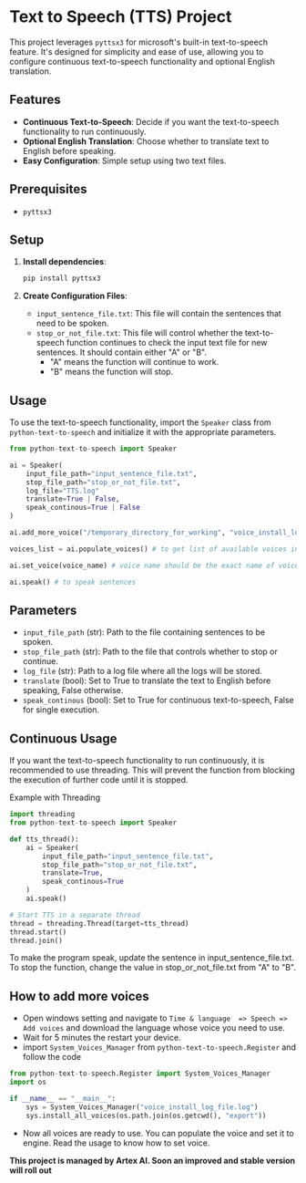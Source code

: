 # Text to Speech (TTS) Project

This project leverages `pyttsx3` for microsoft's built-in text-to-speech feature. It's designed for simplicity and ease of use, allowing you to configure continuous text-to-speech functionality and optional English translation.

## Features

- **Continuous Text-to-Speech**: Decide if you want the text-to-speech functionality to run continuously.
- **Optional English Translation**: Choose whether to translate text to English before speaking.
- **Easy Configuration**: Simple setup using two text files.

## Prerequisites

- `pyttsx3`

## Setup

1. **Install dependencies**:
    ```sh
    pip install pyttsx3
    ```

2. **Create Configuration Files**:
    - `input_sentence_file.txt`: This file will contain the sentences that need to be spoken.
    - `stop_or_not_file.txt`: This file will control whether the text-to-speech function continues to check the input text file for new sentences. It should contain either "A" or "B".
        - "A" means the function will continue to work.
        - "B" means the function will stop.

## Usage

To use the text-to-speech functionality, import the `Speaker` class from `python-text-to-speech` and initialize it with the appropriate parameters.

```python
from python-text-to-speech import Speaker

ai = Speaker(
    input_file_path="input_sentence_file.txt",
    stop_file_path="stop_or_not_file.txt",
    log_file="TTS.log"
    translate=True | False,
    speak_continous=True | False
)

ai.add_more_voice("/temporary_directory_for_working", "voice_install_log_file.log") # Initialize all the voices avaliable in system

voices_list = ai.populate_voices() # to get list of available voices in your system

ai.set_voice(voice_name) # voice name should be the exact name of voice provided in vlices_list

ai.speak() # to speak sentences
```

## Parameters

* `input_file_path` (str): Path to the file containing sentences to be spoken.
* `stop_file_path` (str): Path to the file that controls whether to stop or continue.
* `log_file` (str): Path to a log file where all the logs will be stored.
* `translate` (bool): Set to True to translate the text to English before speaking, False otherwise.
* `speak_continous` (bool): Set to True for continuous text-to-speech, False for single execution.

## Continuous Usage

If you want the text-to-speech functionality to run continuously, it is recommended to use threading. This will prevent the function from blocking the execution of further code until it is stopped.

Example with Threading
```python
import threading
from python-text-to-speech import Speaker

def tts_thread():
    ai = Speaker(
        input_file_path="input_sentence_file.txt",
        stop_file_path="stop_or_not_file.txt",
        translate=True,
        speak_continous=True
    )
    ai.speak()

# Start TTS in a separate thread
thread = threading.Thread(target=tts_thread)
thread.start()
thread.join()
```

To make the program speak, update the sentence in input_sentence_file.txt. To stop the function, change the value in stop_or_not_file.txt from "A" to "B".

## How to add more voices

* Open windows setting and navigate to `Time & language  => Speech => Add voices` and download the language whose voice you need to use.
* Wait for 5 minutes the restart your device.
* import `System_Voices_Manager` from `python-text-to-speech.Register` and follow the code

```python
from python-text-to-speech.Register import System_Voices_Manager
import os

if __name__ == "__main__":
    sys = System_Voices_Manager("voice_install_log_file.log")
    sys.install_all_voices(os.path.join(os.getcwd(), "export"))
```

* Now all voices are ready to use. You can populate the voice and set it to engine. Read the usage to know how to set voice.

**This project is managed by Artex AI. Soon an improved and stable version will roll out**